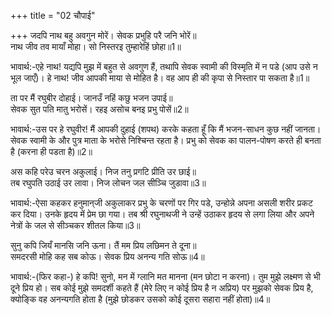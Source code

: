 +++
title = "02 चौपाई"

+++
जदपि नाथ बहु अवगुन मोरें। सेवक प्रभुहि परै जनि भोरें॥  
नाथ जीव तव मायाँ मोहा। सो निस्तरइ तुम्हारेहिं छोहा॥1॥  

भावार्थ:-एहे नाथ! यद्यपि मुझ में बहुत से अवगुण हैं, तथापि सेवक स्वामी की विस्मृति में न पडे (आप उसे न भूल जाएँ)। हे नाथ! जीव आपकी माया से मोहित है। वह आप ही की कृपा से निस्तार पा सकता है॥1॥  

ता पर मैं रघुबीर दोहाई। जानउँ नहिं कछु भजन उपाई॥  
सेवक सुत पति मातु भरोसें। रहइ असोच बनइ प्रभु पोसें॥2॥  

भावार्थ:-उस पर हे रघुवीर! मैं आपकी दुहाई (शपथ) करके कहता हूँ कि मैं भजन-साधन कुछ नहीं जानता। सेवक स्वामी के और पुत्र माता के भरोसे निश्चिन्त रहता है। प्रभु को सेवक का पालन-पोषण करते ही बनता है (करना ही पडता है)॥2॥  

अस कहि परेउ चरन अकुलाई। निज तनु प्रगटि प्रीति उर छाई॥  
तब रघुपति उठाई उर लावा। निज लोचन जल सीञ्चि जुडावा॥3॥  

भावार्थ:-ऐसा कहकर हनुमान्‌जी अकुलाकर प्रभु के चरणों पर गिर पडे, उन्होन्ने अपना असली शरीर प्रकट कर दिया। उनके हृदय में प्रेम छा गया। तब श्री रघुनाथजी ने उन्हें उठाकर हृदय से लगा लिया और अपने नेत्रों के जल से सीञ्चकर शीतल किया॥3॥  

सुनु कपि जियँ मानसि जनि ऊना। तैं मम प्रिय लछिमन ते दूना॥  
समदरसी मोहि कह सब कोऊ। सेवक प्रिय अनन्य गति सोऊ॥4॥  

भावार्थ:-(फिर कहा-) हे कपि! सुनो, मन में ग्लानि मत मानना (मन छोटा न करना)। तुम मुझे लक्ष्मण से भी दूने प्रिय हो। सब कोई मुझे समदर्शी कहते हैं (मेरे लिए न कोई प्रिय है न अप्रिय) पर मुझको सेवक प्रिय है, क्योङ्कि वह अनन्यगति होता है (मुझे छोडकर उसको कोई दूसरा सहारा नहीं होता)॥4॥  
